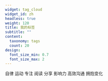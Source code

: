 ```yaml
---
widget: tag_cloud
widget_id: zh
headless: true
weight: 120
title: 我的标签
subtitle: ""
content:
  taxonomy: tags
  count: 20
design:
  font_size_min: 0.7
  font_size_max: 2
---
```

自律    运动    专注    阅读    分享    影响力    高效沟通    拥抱变化